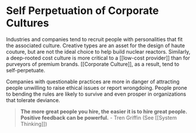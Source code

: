 # Self Perpetuation of Corporate Cultures

Industries and companies tend to recruit people with personalities that fit the associated culture. Creative types are an asset for the design of haute couture, but are not the ideal choice to help build nuclear reactors. Similarly, a deep-rooted cost culture is more critical to a [[low-cost provider]] than for purveyors of premium brands. [[Corporate Culture]], as a result, tend to self-perpetuate.

Companies with questionable practices are more in danger of attracting people unwilling to raise ethical issues or report wrongdoing. People prone to bending the rules are likely to survive and even prosper in organizations that tolerate deviance. 


>  **The more great people you hire, the easier it is to hire great people. Positive feedback can be powerful.** -  Tren Griffin (See [[System Thinking]])

